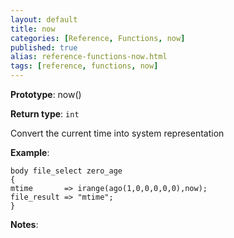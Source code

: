 ```yaml
---
layout: default
title: now
categories: [Reference, Functions, now]
published: true
alias: reference-functions-now.html
tags: [reference, functions, now]
---
```


**Prototype**: now() 

**Return type**: `int`


Convert the current time into system representation

**Example**:

```cf3
body file_select zero_age
{
mtime       => irange(ago(1,0,0,0,0,0),now);
file_result => "mtime";
}
```

**Notes**:  
   
